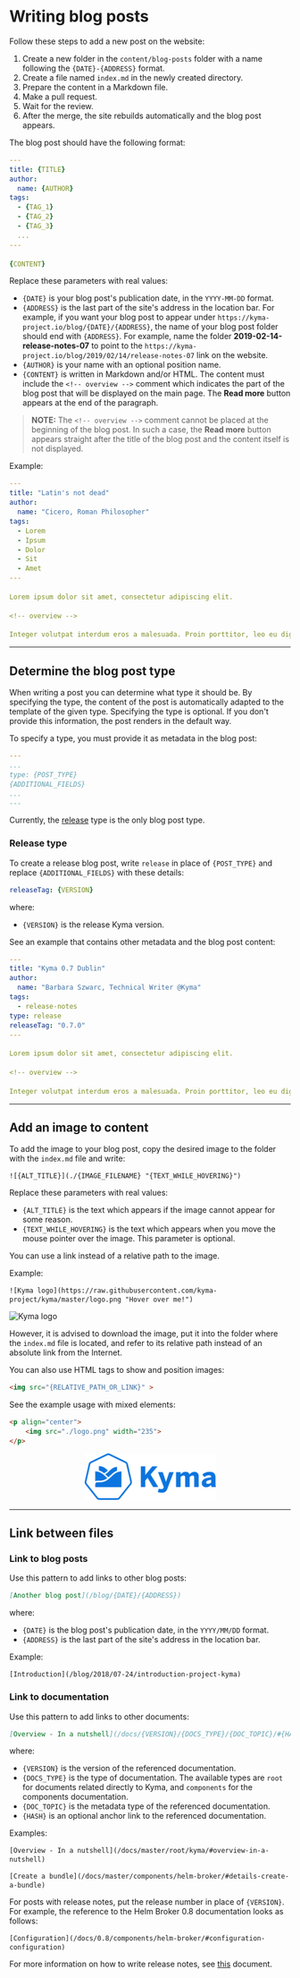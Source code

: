 # Writing blog posts

Follow these steps to add a new post on the website:

1. Create a new folder in the `content/blog-posts` folder with a name following the `{DATE}-{ADDRESS}` format.
2. Create a file named `index.md` in the newly created directory.
3. Prepare the content in a Markdown file.
4. Make a pull request.
5. Wait for the review.
6. After the merge, the site rebuilds automatically and the blog post appears.

The blog post should have the following format:

``` yaml
---
title: {TITLE}
author:
  name: {AUTHOR}
tags:
  - {TAG_1}
  - {TAG_2}
  - {TAG_3}
  ...
---

{CONTENT}
```

Replace these parameters with real values:

- `{DATE}` is your blog post's publication date, in the `YYYY-MM-DD` format.
- `{ADDRESS}` is the last part of the site's address in the location bar. For example, if you want your blog post to appear under `https://kyma-project.io/blog/{DATE}/{ADDRESS}`, the name of your blog post folder should end with `{ADDRESS}`. For example, name the folder **2019-02-14-release-notes-07** to point to the `https://kyma-project.io/blog/2019/02/14/release-notes-07` link on the website.
- `{AUTHOR}` is your name with an optional position name.
- `{CONTENT}` is written in Markdown and/or HTML. The content must include the `<!-- overview -->` comment which indicates the part of the blog post that will be displayed on the main page. The **Read more** button appears at the end of the paragraph.

>**NOTE:** The `<!-- overview -->` comment cannot be placed at the beginning of the blog post. In such a case, the **Read more** button appears straight after the title of the blog post and the content itself is not displayed.

Example:

``` yaml
---
title: "Latin's not dead"
author:
  name: "Cicero, Roman Philosopher"
tags:
  - Lorem
  - Ipsum
  - Dolor
  - Sit
  - Amet
---

Lorem ipsum dolor sit amet, consectetur adipiscing elit.

<!-- overview -->

Integer volutpat interdum eros a malesuada. Proin porttitor, leo eu dignissim posuere, ante nibh aliquam ipsum, pharetra pharetra nunc libero eu massa.
```

---

## Determine the blog post type

When writing a post you can determine what type it should be. By specifying the type, the content of the post is automatically adapted to the template of the given type. Specifying the type is optional. If you don't provide this information, the post renders in the default way.

To specify a type, you must provide it as metadata in the blog post:
``` yaml
---
...
type: {POST_TYPE}
{ADDITIONAL_FIELDS}
...
---
```

Currently, the [release](#release-type) type is the only blog post type.

### Release type

To create a release blog post, write `release` in place of `{POST_TYPE}` and replace `{ADDITIONAL_FIELDS}` with these details:

``` yaml
releaseTag: {VERSION}
```
where:
- `{VERSION}` is the release Kyma version.

See an example that contains other metadata and the blog post content:

``` yaml
---
title: "Kyma 0.7 Dublin"
author:
  name: "Barbara Szwarc, Technical Writer @Kyma"
tags:
  - release-notes
type: release
releaseTag: "0.7.0"
---

Lorem ipsum dolor sit amet, consectetur adipiscing elit.

<!-- overview -->

Integer volutpat interdum eros a malesuada. Proin porttitor, leo eu dignissim posuere, ante nibh aliquam ipsum, pharetra pharetra nunc libero eu massa.
```

---

## Add an image to content

To add the image to your blog post, copy the desired image to the folder with the `index.md` file and write:

```
![{ALT_TITLE}](./{IMAGE_FILENAME} "{TEXT_WHILE_HOVERING}")
```

Replace these parameters with real values:

- `{ALT_TITLE}` is the text which appears if the image cannot appear for some reason.
- `{TEXT_WHILE_HOVERING}` is the text which appears when you move the mouse pointer over the image. This parameter is optional.

You can use a link instead of a relative path to the image.

Example:

```
![Kyma logo](https://raw.githubusercontent.com/kyma-project/kyma/master/logo.png "Hover over me!")
```

![Kyma logo](https://github.com/kyma-project/website/blob/master/static/android-chrome-512x512.png "Hover over me!")

However, it is advised to download the image, put it into the folder where the `index.md` file is located, and refer to its relative path instead of an absolute link from the Internet.

You can also use HTML tags to show and position images:

``` HTML
<img src="{RELATIVE_PATH_OR_LINK}" >
```

See the example usage with mixed elements:

``` HTML
<p align="center">
    <img src="./logo.png" width="235">
</p>
```

<p align="center">
    <img src="./assets/logo.png" width="235">
</p>

---

## Link between files

### Link to blog posts

Use this pattern to add links to other blog posts:

``` Markdown
[Another blog post](/blog/{DATE}/{ADDRESS})
```
where:
- `{DATE}` is the blog post's publication date, in the `YYYY/MM/DD` format.
- `{ADDRESS}` is the last part of the site's address in the location bar.

Example:

```
[Introduction](/blog/2018/07-24/introduction-project-kyma)
```

### Link to documentation

Use this pattern to add links to other documents:

``` Markdown
[Overview - In a nutshell](/docs/{VERSION}/{DOCS_TYPE}/{DOC_TOPIC}/#{HASH})
```
where:
- `{VERSION}` is the version of the referenced documentation.
- `{DOCS_TYPE}` is the type of documentation. The available types are `root` for documents related directly to Kyma, and `components` for the components documentation.
- `{DOC_TOPIC}` is the metadata type of the referenced documentation.
- `{HASH}` is an optional anchor link to the referenced documentation.

Examples:

```
[Overview - In a nutshell](/docs/master/root/kyma/#overview-in-a-nutshell)
```

```
[Create a bundle](/docs/master/components/helm-broker/#details-create-a-bundle)
```

For posts with release notes, put the release number in place of `{VERSION}`. For example, the reference to the Helm Broker 0.8 documentation looks as follows:

```
[Configuration](/docs/0.8/components/helm-broker/#configuration-configuration)
```

For more information on how to write release notes, see [this](https://github.com/kyma-project/community/blob/master/guidelines/content-guidelines/release-notes.md) document.
